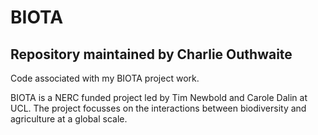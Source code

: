 # BIOTA

## Repository maintained by Charlie Outhwaite

Code associated with my BIOTA project work.

BIOTA is a NERC funded project led by Tim Newbold and Carole Dalin at UCL. The project focusses on the interactions between biodiversity and agriculture at a global scale. 
